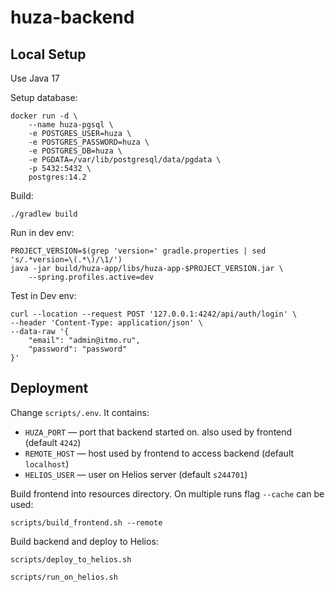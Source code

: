 # huza-backend

## Local Setup

Use Java 17

Setup database:
```shell
docker run -d \
    --name huza-pgsql \
    -e POSTGRES_USER=huza \
    -e POSTGRES_PASSWORD=huza \
    -e POSTGRES_DB=huza \
    -e PGDATA=/var/lib/postgresql/data/pgdata \
    -p 5432:5432 \
    postgres:14.2
```

Build:

```shell
./gradlew build
```

Run in dev env:

```shell
PROJECT_VERSION=$(grep 'version=' gradle.properties | sed 's/.*version=\(.*\)/\1/')
java -jar build/huza-app/libs/huza-app-$PROJECT_VERSION.jar \
    --spring.profiles.active=dev
```

Test in Dev env:

```shell
curl --location --request POST '127.0.0.1:4242/api/auth/login' \
--header 'Content-Type: application/json' \
--data-raw '{
    "email": "admin@itmo.ru",
    "password": "password"
}'
```

## Deployment

Change `scripts/.env`. It contains:
- `HUZA_PORT` — port that backend started on. also used by frontend (default `4242`)
- `REMOTE_HOST` — host used by frontend to access backend (default `localhost`)
- `HELIOS_USER` — user on Helios server (default `s244701`)

Build frontend into resources directory. On multiple runs flag `--cache` can be used:

```shell
scripts/build_frontend.sh --remote
```

Build backend and deploy to Helios:

```shell
scripts/deploy_to_helios.sh
```

```shell
scripts/run_on_helios.sh
```
